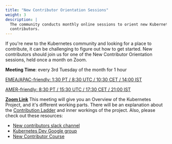 ```yaml
---
title: "New Contributor Orientation Sessions"
weight: 3
description: |
  The community conducts monthly online sessions to orient new Kubernetes
  contributors.
---
```


If you're new to the Kubernetes community and looking for a place to contribute,
it can be challenging to figure out how to get started.  New contributors should
join us for one of the New Contributor Orientation sessions, held once a month
on Zoom.

**Meeting Time**: every 3rd Tuesday of the month for 1 hour

<a href="https://calendar.google.com/calendar/event?action=TEMPLATE&tmeid=NXVpdGhoMWRyMGhpMDZjd[…]afef04s12ra0gkqql6fchjc%40group.calendar.google.com&scp=ALL" >EMEA/APAC-friendly: 1:30 PT / 8:30 UTC / 10:30 CET / 14:00 IST</a>

<a href="https://calendar.google.com/calendar/event?action=TEMPLATE&tmeid=MnZqMXVmazZhNWJ2aTNld[…]afef04s12ra0gkqql6fchjc%40group.calendar.google.com&scp=ALL" >AMER-friendly: 8:30 PT / 15:30 UTC / 17:30 CET / 21:00 IST</a>

**[Zoom Link](https://zoom.us/j/94335417770)**
This meeting will give you an Overview of the Kubernetes Project, and it's different working parts. There will be an explanation
about the <a href="https://github.com/kubernetes/community/blob/master/community-membership.md">Contribution Ladder</a> and inner workings of the project.
Also, please check out these resources:

* [New contributors slack channel](https://kubernetes.slack.com/archives/C09R23FHP)
* [Kubernetes Dev Google group](https://groups.google.com/a/kubernetes.io/g/dev)
* [New Contributor Course](https://k8s.dev/course)
